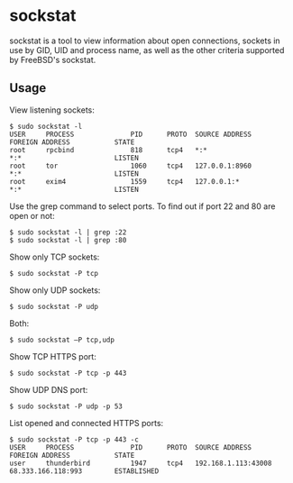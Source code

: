 # sockstat 

sockstat is a tool to view information about open connections, sockets in use by GID, UID and process name, as well as the other criteria supported by FreeBSD's sockstat.

## Usage

View listening sockets:

    $ sudo sockstat -l
    USER     PROCESS              PID      PROTO  SOURCE ADDRESS            FOREIGN ADDRESS           STATE
    root     rpcbind              818      tcp4   *:*                       *:*                       LISTEN
    root     tor                  1060     tcp4   127.0.0.1:8960            *:*                       LISTEN
    root     exim4                1559     tcp4   127.0.0.1:*               *:*                       LISTEN


Use the grep command to select ports. To find out if port 22 and 80 are open or not:

    $ sudo sockstat -l | grep :22
    $ sudo sockstat -l | grep :80

Show only TCP sockets:

    $ sudo sockstat -P tcp

Show only UDP sockets:

    $ sudo sockstat -P udp

Both:

    $ sudo sockstat –P tcp,udp

Show TCP HTTPS port:

    $ sudo sockstat -P tcp -p 443

Show UDP DNS port:

    $ sudo sockstat -P udp -p 53

List opened and connected HTTPS ports:

    $ sudo sockstat -P tcp -p 443 -c
    USER     PROCESS              PID      PROTO  SOURCE ADDRESS            FOREIGN ADDRESS           STATE
    user     thunderbird          1947     tcp4   192.168.1.113:43008       68.333.166.118:993        ESTABLISHED


